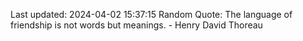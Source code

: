 Last updated: 2024-04-02 15:37:15
Random Quote: The language of friendship is not words but meanings. - Henry David Thoreau